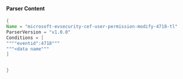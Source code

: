 #### Parser Content
```Java
{
Name = "microsoft-evsecurity-cef-user-permission-modify-4718-tl"
ParserVersion = "v1.0.0"
Conditions = [
""""eventid":4718"""
"""<data name"""
]


}
```
